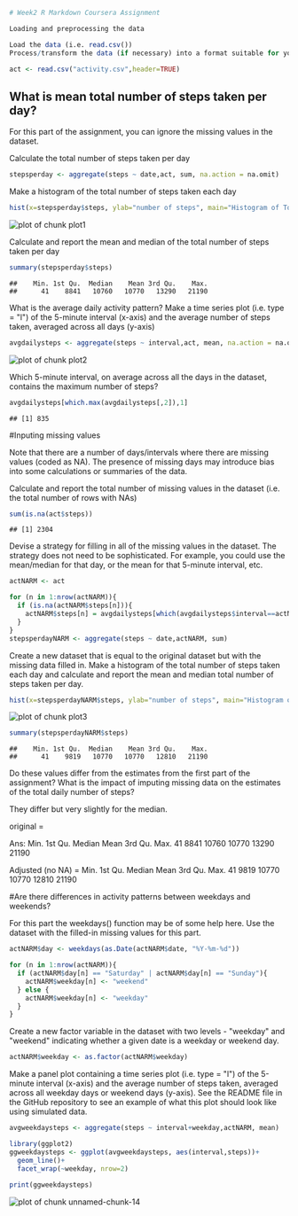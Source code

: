 

```r
# Week2 R Markdown Coursera Assignment

Loading and preprocessing the data

Load the data (i.e. read.csv())
Process/transform the data (if necessary) into a format suitable for your analysis
```


```r
act <- read.csv("activity.csv",header=TRUE)
```

## What is mean total number of steps taken per day?

For this part of the assignment, you can ignore the missing values in the dataset.

Calculate the total number of steps taken per day 


```r
stepsperday <- aggregate(steps ~ date,act, sum, na.action = na.omit)
```

Make a histogram of the total number of steps taken each day 


```r
hist(x=stepsperday$steps, ylab="number of steps", main="Histogram of Total Steps per Day")
```

![plot of chunk plot1](figure/plot1-1.png)


Calculate and report the mean and median of the total number of steps taken per day

```r
summary(stepsperday$steps)
```

```
##    Min. 1st Qu.  Median    Mean 3rd Qu.    Max. 
##      41    8841   10760   10770   13290   21190
```

What is the average daily activity pattern?
Make a time series plot (i.e. type = "l") of the 5-minute interval (x-axis) and 
the average number of steps taken, averaged across all days (y-axis)


```r
avgdailysteps <- aggregate(steps ~ interval,act, mean, na.action = na.omit)
```


![plot of chunk plot2](figure/plot2-1.png)

Which 5-minute interval, on average across all the days in the dataset, contains the maximum number of steps?

```r
avgdailysteps[which.max(avgdailysteps[,2]),1]
```

```
## [1] 835
```

#Inputing missing values

Note that there are a number of days/intervals where there are missing values (coded as NA). The presence of missing days may introduce bias into some calculations or summaries of the data.

Calculate and report the total number of missing values in the dataset (i.e. the total number of rows with NAs)


```r
sum(is.na(act$steps))
```

```
## [1] 2304
```

Devise a strategy for filling in all of the missing values in the dataset. The strategy does not need to be sophisticated. For example, you could use the mean/median for that day, or the mean for that 5-minute interval, etc.


```r
actNARM <- act

for (n in 1:nrow(actNARM)){
  if (is.na(actNARM$steps[n])){
    actNARM$steps[n] = avgdailysteps[which(avgdailysteps$interval==actNARM$interval[n]),2]
  }
}
stepsperdayNARM <- aggregate(steps ~ date,actNARM, sum)
```

Create a new dataset that is equal to the original dataset but with the missing data filled in. Make a histogram of the total number of steps taken each day and calculate and report the mean and median total number of steps taken per day.


```r
hist(x=stepsperdayNARM$steps, ylab="number of steps", main="Histogram of Total Steps per Day with NA removed")
```

![plot of chunk plot3](figure/plot3-1.png)


```r
summary(stepsperdayNARM$steps)
```

```
##    Min. 1st Qu.  Median    Mean 3rd Qu.    Max. 
##      41    9819   10770   10770   12810   21190
```

Do these values differ from the estimates from the first part of the assignment? What is the impact of imputing missing data on the estimates of the total daily number of steps?

They differ but very slightly for the median.

 original = 

 Ans: Min. 1st Qu.  Median    Mean 3rd Qu.    Max. 
       41    8841   10760   10770   13290   21190

 Adjusted (no NA) = 
      Min. 1st Qu.  Median    Mean 3rd Qu.    Max. 
       41    9819   10770   10770   12810   21190 

#Are there differences in activity patterns between weekdays and weekends?

For this part the weekdays() function may be of some help here. Use the dataset with the filled-in missing values for this part.

```r
actNARM$day <- weekdays(as.Date(actNARM$date, "%Y-%m-%d"))

for (n in 1:nrow(actNARM)){
  if (actNARM$day[n] == "Saturday" | actNARM$day[n] == "Sunday"){
    actNARM$weekday[n] <- "weekend"
  } else {
    actNARM$weekday[n] <- "weekday"
  }
}
```

Create a new factor variable in the dataset with two levels - "weekday" and "weekend" indicating whether a given date is a weekday or weekend day.


```r
actNARM$weekday <- as.factor(actNARM$weekday)
```

Make a panel plot containing a time series plot (i.e. type = "l") of the  5-minute interval (x-axis) and the average number of steps taken, averaged across all weekday days or weekend days (y-axis). See the README file in the GitHub repository to see an example of what this plot should look like  using simulated data.


```r
avgweekdaysteps <- aggregate(steps ~ interval+weekday,actNARM, mean)
```


```r
library(ggplot2)
ggweekdaysteps <- ggplot(avgweekdaysteps, aes(interval,steps))+ 
  geom_line()+
  facet_wrap(~weekday, nrow=2)
  
print(ggweekdaysteps)
```

![plot of chunk unnamed-chunk-14](figure/unnamed-chunk-14-1.png)
```

